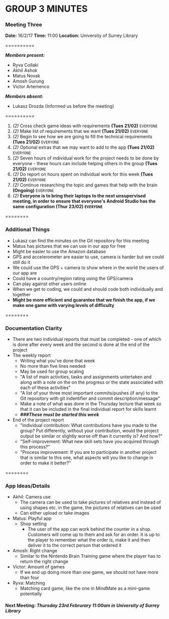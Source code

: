 # GROUP 3 MINUTES
### Meeting Three 

**Date:** 16/2/17
**Time:** 11:00
**Location:** University of Surrey Library

==========

***Members present:***
- Ryva Collaki
- Akhil Ashok
- Matus Novak
- Amosh Gurung
- Victor Artemenco

***Members absent:***
- Lukasz Drozda (Informed us before the meeting)

==========

1. *(2)* Cross check game ideas with requirements **(Tues 21/02)** `EVERYONE`
2. *(2)* Make list of requirements that we want **(Tues 21/02)** `EVERYONE`
3. *(2)* Begin to see how we are going to fill the technical requirements **(Tues 21/02)** `EVERYONE`
4. *(2)* Optional extras that we may want to add to the app **(Tues 21/02)** `EVERYONE`
5. *(2)* Seven hours of individual work for the project needs to be done by everyone - these hours can include helping others in the group **(Tues 21/02)** `EVERYONE`
6. *(2)* Do report on hours spent on individual work for this week **(Tues 21/02)** `EVERYONE`
7. *(2)* Continue researching the topic and games that help with the brain **(Ongoing)** `EVERYONE`
8. *(2)* **Everyone is to bring their laptops to the next unsupervised meeting, in order to ensure that everyone's Android Studio has the same configuration (Thur 23/02) `EVERYONE`**


========

### Additional Things

- Lukasz can find the minutes on the Git repository for this meeting
- Matus has pictures that we can use in our app for free
- Might be easier to use the Amazon database
- GPS and accelerometer are easier to use, camera is harder but we could still do it
- We could use the GPS + camera to show where in the world the users of our app are
- Could have a country/region rating using the GPS/camera
- Can play against other users online
- When we get to coding, we could and should code both individually and together
- **Might be more efficient and guarantee that we finish the app, if we make one game with varying levels of difficulty**

========

### Documentation Clarity
- There are two individual reports that must be completed - one of which is done after every week and the second is done at the end of the project
- The weekly report
   - Writing what you've done that week
   - No more than five lines needed
   - May be used for group scaling
   - "A list of main activities, tasks and assignments untertaken and along with a note on the on the progress or the state associated with each of these activities"
   - "A list of your three most important commits/pushes (if any) to the Git repository with git indentifier and commit description/message"
   - Make a note of what was done in the Thursday lecture that week so that it can be included in the final individual report for skills learnt
   - ***###These must be started this week***
- End of the project report
   - "Individual contribution: What contributions have you made to the group? Put differently, without your contribution, would the project output be similar or slightly worse off than it currently is? And how?"
   - "Self-improvement: What new skill sets have you acquired through this process?"
   - "Process improvement: If you are to participate in another project that is similar to this one, what aspects will you like to change in order to make it better?"


========

### App Ideas/Details

- Akhil: Camera use
   - The camera can be used to take pictures of relatives and instead of using shapes etc. in the game, the pictures of relatives can be used
   - Can either upload or take images
- Matus: Playful app
   - Shop setting
      - The user of the app can work behind the counter in a shop. Customers will come up to them and ask for an order. It is up to the player to remember what the order is, make it and then deliver it to the correct person that ordered it
- Amosh: Right change
   - Similar to the Nintendo Brain Training game where the player has to return the right change
- Victor: Amount of games
   - If we end up doing more than one game, we should not have more than four
- Ryva: Matching
   - Matching card game, like the one in MindMate as a mini-game potentially


#### Next Meeting: *Thursday 23rd Februrary 11:00am in University of Surrey Library*



















